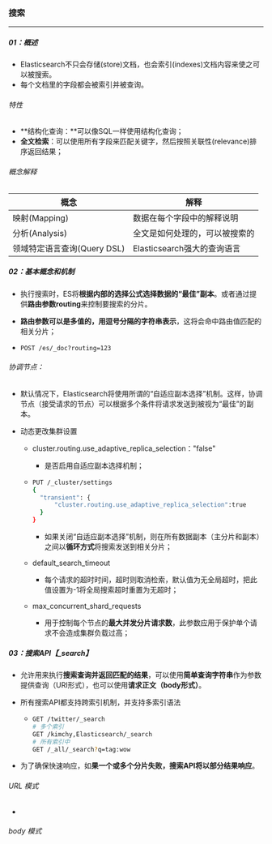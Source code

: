 ### 搜索

------

##### 01：概述

- Elasticsearch不只会存储(store)文档，也会索引(indexes)文档内容来使之可以被搜索。
- 每个文档里的字段都会被索引并被查询。

###### 特性

- **结构化查询：**可以像SQL一样使用结构化查询；
- **全文检索**：可以使用所有字段来匹配关键字，然后按照关联性(relevance)排序返回结果；

###### 概念解释

| 概念                        | 解释                           |
| --------------------------- | ------------------------------ |
| 映射(Mapping)               | 数据在每个字段中的解释说明     |
| 分析(Analysis)              | 全文是如何处理的，可以被搜索的 |
| 领域特定语言查询(Query DSL) | Elasticsearch强大的查询语言    |

##### 02：基本概念和机制

- 执行搜索时，ES将**根据内部的选择公式选择数据的“最佳”副本**。或者通过提供**路由参数routing**来控制要搜索的分片。

- **路由参数可以是多值的，用逗号分隔的字符串表示**，这将会命中路由值匹配的相关分片；

- ```shell
  POST /es/_doc?routing=123
  ```

###### 协调节点：

- 默认情况下，Elasticsearch将使用所谓的“自适应副本选择”机制。这样，协调节点（接受请求的节点）可以根据多个条件将请求发送到被视为“最佳”的副本。

- 动态更改集群设置

  - cluster.routing.use_adaptive_replica_selection："false"

    - 是否启用自适应副本选择机制；

  - ```sh
    PUT /_cluster/settings
    {
      "transient": {
          "cluster.routing.use_adaptive_replica_selection":true
      }
    }
    ```

    - 如果关闭“自适应副本选择”机制，则在所有数据副本（主分片和副本）之间以**循环方式**将搜索发送到相关分片；

  - default_search_timeout

    - 每个请求的超时时间，超时则取消检索，默认值为无全局超时，把此值设置为-1将全局搜索超时重置为无超时；

  - max_concurrent_shard_requests

    - 用于控制每个节点的**最大并发分片请求数**，此参数应用于保护单个请求不会造成集群负载过高；

##### 03：搜索API【_search】

- 允许用来执行**搜索查询并返回匹配的结果**，可以使用**简单查询字符串**作为参数提供查询（URI形式），也可以使用**请求正文（body形式）**。

- 所有搜索API都支持跨索引机制，并支持多索引语法

  - ```sh
    GET /twitter/_search
    # 多个索引
    GET /kimchy,Elasticsearch/_search
    # 所有索引中
    GET /_all/_search?q=tag:wow
    ```

- 为了确保快速响应，如**果一个或多个分片失败，搜索API将以部分结果响应**。

###### URL 模式

- 











###### body 模式